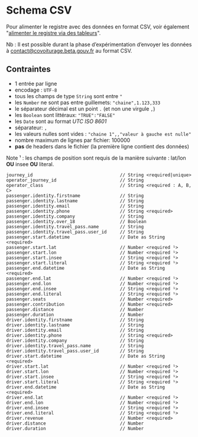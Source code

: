 # Schema CSV

Pour alimenter le registre avec des données en format CSV, voir également "[alimenter le registre via des tableurs](../mode-demploi/alimenter-le-registre-via-des-tableurs.md)".

Nb : Il est possible durant la phase d’expérimentation d’envoyer les données à [contact@covoiturage.beta.gouv.fr](mailto:contact@covoiturage.beta.gouv.fr) au format CSV.

## Contraintes

* 1 entrée par ligne
* encodage : `UTF-8`
* tous les champs de type `String` sont entre `"`
* les `Number` ne sont pas entre guillemets: `"chaine",1.123,333`
* le séparateur décimal est un point `.` \(et non une virgule `,`\)
* les `Boolean` sont littéraux: `"TRUE":"FALSE"`
* les `Date` sont au format _UTC ISO 8601_
* séparateur: `,`
* les valeurs nulles sont vides : `"chaine 1",,"valeur à gauche est nulle"`
* nombre maximum de lignes par fichier: 100000
* **pas** de headers dans le fichier \(la première ligne contient des données\)

Note ¹ : les champs de position sont requis de la manière suivante : lat/lon **OU** insee **OU** literal.

```text
journey_id                                 // String <required|unique>
operator_journey_id                        // String
operator_class                             // String <required : A, B, C>
passenger.identity.firstname               // String
passenger.identity.lastname                // String
passenger.identity.email                   // String
passenger.identity.phone                   // String <required>
passenger.identity.company                 // String
passenger.identity.over_18                 // Boolean
passenger.identity.travel_pass.name        // String
passenger.identity.travel_pass.user_id     // String
passenger.start.datetime                   // Date as String <required>
passenger.start.lat                        // Number <required ¹>
passenger.start.lon                        // Number <required ¹>
passenger.start.insee                      // String <required ¹>
passenger.start.literal                    // String <required ¹>
passenger.end.datetime                     // Date as String <required>
passenger.end.lat                          // Number <required ¹>
passenger.end.lon                          // Number <required ¹>
passenger.end.insee                        // String <required ¹>
passenger.end.literal                      // String <required ¹>
passenger.seats                            // Number <required>
passenger.contribution                     // Number <required>
passenger.distance                         // Number
passenger.duration                         // Number
driver.identity.firstname                  // String
driver.identity.lastname                   // String
driver.identity.email                      // String
driver.identity.phone                      // String <required>
driver.identity.company                    // String
driver.identity.travel_pass.name           // String
driver.identity.travel_pass.user_id        // String
driver.start.datetime                      // Date as String <required>
driver.start.lat                           // Number <required ¹>
driver.start.lon                           // Number <required ¹>
driver.start.insee                         // String <required ¹>
driver.start.literal                       // String <required ¹>
driver.end.datetime                        // Date as String <required>
driver.end.lat                             // Number <required ¹>
driver.end.lon                             // Number <required ¹>
driver.end.insee                           // String <required ¹>
driver.end.literal                         // String <required ¹>
driver.revenue                             // Number <required>
driver.distance                            // Number
driver.duration                            // Number
```

